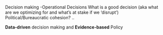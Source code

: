 Decision making
	-Operational Decisions
	What is a good decision (aka what are we optimizing for and what’s at stake if we ‘disrupt’)
		Political/Bureaucratic cohesion?
		..
		
**Data-driven**  decision making and **Evidence-based** Policy
	